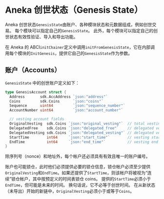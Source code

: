 # Aneka 创世状态（Genesis State）

Aneka 创世状态`GenesisState`由账户、各种模块状态和元数据组成，例如创世交易。 每个模块可以指定自己的`GenesisState`。 此外，每个模块可以指定自己的创世状态有效性验证、导入和导出功能。

在 Aneka 的 ABCI`initChainer`定义中调用`initFromGenesisState`，它在内部调用每个模块的`InitGenesis`，提供它自己的`GenesisState`作为参数。

## 账户（Accounts）

 `GenesisState` 中的创世账户定义如下：

```go
type GenesisAccount struct {
  Address       sdk.AccAddress `json:"address"`
  Coins         sdk.Coins      `json:"coins"`
  Sequence      uint64         `json:"sequence_number"`
  AccountNumber uint64         `json:"account_number"`

  // vesting account fields
  OriginalVesting  sdk.Coins `json:"original_vesting"`  // total vesting coins upon initialization
  DelegatedFree    sdk.Coins `json:"delegated_free"`    // delegated vested coins at time of delegation
  DelegatedVesting sdk.Coins `json:"delegated_vesting"` // delegated vesting coins at time of delegation
  StartTime        int64     `json:"start_time"`        // vesting start time (UNIX Epoch time)
  EndTime          int64     `json:"end_time"`          // vesting end time (UNIX Epoch time)
}
```

除序列号（nonce）和地址外，每个帐户还必须具有有效且唯一的账户编号。

账户也可能锁仓，此时他们必须提供必要的锁仓信息，锁仓帐户必须至少提供`OriginalVesting`和`EndTime`。如果还提供了`StartTime`，则该帐户将被视为“连续”锁仓帐户，其中按预定义的时间表锁仓 coins。 提供的`StartTime`必须小于`EndTime`，但可能是未来的时间。 换句话说，它不必等于创世时间。 在从新状态（未导出）开始的新链中，`OriginalVesting`必须小于或等于`Coins`。

<!-- TODO: Remaining modules and components in GenesisState -->